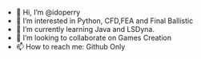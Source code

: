 - 👋 Hi, I’m @idoperry
- 👀 I’m interested in Python, CFD,FEA and Final Ballistic
- 🌱 I’m currently learning Java and LSDyna.
- 💞️ I’m looking to collaborate on Games Creation 
- 📫 How to reach me: Github Only

<!---
idoperry/idoperry is a ✨ special ✨ repository because its `README.md` (this file) appears on your GitHub profile.
You can click the Preview link to take a look at your changes.
--->
